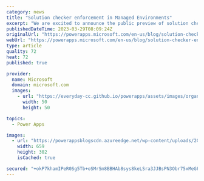 ```yaml
---
category: news
title: "Solution checker enforcement in Managed Environments"
excerpt: "We are excited to announce the public preview of solution checker enforcement, a new feature in Managed Environments that gives admins much more control over the customizations in their environments! Solution checker enforcement allows you to block or warn on solution imports with critical severity violations,"
publishedDateTime: 2023-03-29T08:09:24Z
originalUrl: "https://powerapps.microsoft.com/en-us/blog/solution-checker-enforcement-in-managed-environments/"
webUrl: "https://powerapps.microsoft.com/en-us/blog/solution-checker-enforcement-in-managed-environments/"
type: article
quality: 72
heat: 72
published: true

provider:
  name: Microsoft
  domain: microsoft.com
  images:
    - url: "https://everyday-cc.github.io/powerapps/assets/images/organizations/microsoft.com-50x50.jpg"
      width: 50
      height: 50

topics:
  - Power Apps

images:
  - url: "https://powerappsblogscdn.azureedge.net/wp-content/uploads/2023/03/image-12.png"
    width: 659
    height: 302
    isCached: true

secured: "+okP7khamIPeR0Sg5Tb+oSMrSm8BBHAb8sys8keLSra3JJBsPN3Obr75xMeGF4PTcpIOtvsvnz4jsAac/AHvUvYjzZzDxhjXwFEL1p2tBCB1XBoP63RDm+emmNbXU233nGM9RI0xkufq/2lC7WlNd+GdxefE4zikAtSVOdAdI3q5VtiCTILT3hwAgsl84beqnIcJgR28/oV9+3a2H3d8+NL6oyssskl7qFD2lhBOiQoEOE7bIWfILXsjgXpL01Wib6Z2xLywDSymGnAGNAFHGOEQ6uEPJRhwr9KwtPSwAxzBEUMzpTASdvnFki3e6C1aSmonMEn9ewxxxqSa19k/iUPWQ+cUcOdAk8oQTsakCuU=;AMKvvt4D5Kzs4dvnh/p1sA=="
---
```


